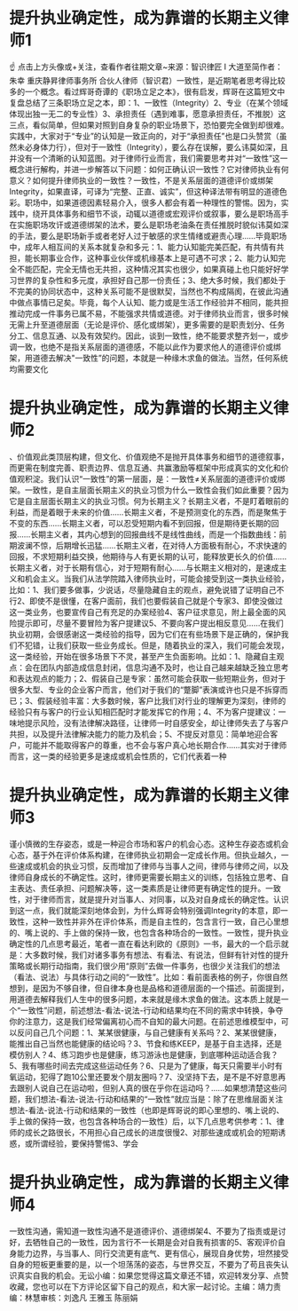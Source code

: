 # 提升执业确定性，成为靠谱的长期主义律师1

☝ 点击上方头像或+关注，查看作者往期文章~来源：智识律匠 I 大道至简作者：朱幸 重庆静昇律师事务所 合伙人律师（智识君）一致性，是近期笔者思考得比较多的一个概念。看过辉哥奇谭的《职场立足之本》，很有启发，辉哥在这篇短文中复盘总结了三条职场立足之本，即：1、一致性（Integrity）2、专业（在某个领域体现出独一无二的专业性）3、承担责任（遇到难事，愿意承担责任，不推脱）这三点，看似简单，但如果对照到自身复杂的职业场景下，恐怕要完全做到却很难。实践中，大家对于“专业”的认知是一致正向的，对于“承担责任”也是口头赞赏（虽然未必身体力行），但对于一致性（Integrity），要么存在误解，要么讳莫如深，且并没有一个清晰的认知蓝图。对于律师行业而言，我们需要思考并对“一致性”这一概念进行解构，并进一步解答以下问题：如何正确认识一致性？它对律师执业有何意义？如何提升律师执业的一致性？一致性，不是关系层面的道德评价或绑架Integrity，如果直译，可译为“完整、正直、诚实”，但这种译法带有明显的道德色彩。职场中，如果道德因素轻易介入，很多人都会有着一种理性的警惕。因为，实践中，绕开具体事务和细节不谈，动辄以道德或宏观评价或叙事，要么是职场高手在实施职场攻讦或道德绑架的法术，要么是职场老油条在责任推脱时貌似讳莫如深的手法，要么是职场新手或者老好人过于敏感的求生情绪或避责心理……毕竟职场中，成年人相互间的关系本就复杂和多元：1、能力认知能完美匹配，有共情有共担，能长期事业合作，这种事业伙伴或机缘基本上是可遇不可求；2、能力认知完全不能匹配，完全无情也无共担，这种情况其实也很少，如果真碰上也只能好好学习世界的复杂性和多元度，承担好自己那一份责任；3、绝大多时候，我们都处于不完美的协同状态中，这种关系可能不是很默契，当然也不构成隔阂，在彼此沟通中做点事情已足矣。毕竟，每个人认知、能力或是生活工作经验并不相同，能共担推动完成一件事务已属不易，不能强求共情或道德。对于律师执业而言，很多时候无需上升至道德层面（无论是评价、感化或绑架），更多需要的是职责划分、任务分工、信息互通、以及有效契约。因此，谈到一致性，绝不能要求整齐划一，或步调一致，也绝不是指关系层面的道德感，不能以此作为要求他人的道德评价或绑架，用道德去解决"一致性”的问题，本就是一种缘木求鱼的做法。当然，任何系统均需要文化

# 提升执业确定性，成为靠谱的长期主义律师2

、价值观此类顶层构建，但文化、价值观绝不是抛开具体事务和细节的道德叙事，而更需在制度完善、职责边界、信息互通、共赢激励等框架中形成真实的文化和价值观积淀。我们认识“一致性”的第一层面，是：一致性≠关系层面的道德评价或绑架。一致性，是自主层面长期主义的执业习惯为什么一致性会我们如此重要？因为它是自主层面长期主义的执业习惯。何为长期主义？长期主义者，不是盯着眼前的利益，而是着眼于未来的价值……长期主义者，不是预测变化的东西，而是聚焦于不变的东西……长期主义者，可以忍受短期内看不到回报，但是期待更长期的回报……长期主义者，其内心想到的回报曲线不是线性曲线，而是一个指数曲线：前期波澜不惊，后期增长迅猛……长期主义者，在对待人方面极有耐心，不求快速的回报，不求短期利益交换，他期待与人有更长期的认可，能释放更长久的价值……长期主义者，对于长期有信心，对于短期有耐心……与长期主义相对的，是速成主义和机会主义。当我们从法学院踏入律师执业时，可能会接受到这一类执业经验，比如：1、我们要多做事，少说话，尽量隐藏自主的观点，避免说错了证明自己不行2、即使不是很懂，在客户面前，我们也要假装自己就是个专家3、即使没做过这一类业务，也要宣传自己有充足的办案经验4、客户征求意见，附上最全面的风险提示即可，尽量不要冒险为客户提建议5、不要向客户提出相反意见……在我们执业初期，会很感谢这一类经验的指导，因为它们在有些场景下是正确的，保护我们不犯错，让我们获取一些业务成长。但是，随着执业的深入，我们可能会发现，这一类经验，开始在很多场景下不灵，甚至产生负面影响。比如：1、隐藏自主观点：会在团队内部造成信息封闭，信息沟通不及时，也让自己越来越缺乏独立思考和表达观点的能力；2、假装自己是专家：虽然可能会获取一些短期业务，但对于很多大型、专业的企业客户而言，他们对于我们的“蹩脚”表演或许也只是不拆穿而已；3、假装经验丰富：大多数时候，客户比我们对行业的理解更为深刻，律师的经验只有与客户的行业认知相匹配时才能发挥它的作用；4、不为客户提建议：一味地提示风险，没有法律解决路径，让律师一时自感安全，却让律师失去了与客户共担，以及提升法律解决能力的能力及机会；5、不提反对意见：简单地迎合客户，可能并不能取得客户的尊重，也不会与客户真心地长期合作……其实对于律师而言，这一类的经验更多是速成或机会性质的，它们代表着一种

# 提升执业确定性，成为靠谱的长期主义律师3

谨小慎微的生存姿态，或是一种迎合市场和客户的机会心态。这种生存姿态或机会心态，基于外在评价体系构建，在律师执业初期会一定成长作用。但执业越久，一些速成或机会的执业习惯，反而增加了律师与当事人之间，律师与律师之间，以及律师自身成长的不确定性。这时，律师更需要长期主义的训练，包括独立思考、自主表达、责任承担、问题解决等，这一类素质是让律师更有确定性的提升。一致性，对于律师而言，就是提升对当事人、对同事，以及对自身成长的确定性。认识到这一点，我们就能深刻地体会到，为什么辉哥会特别强调Integrity的本意，即一致性，这种一致性并非外在评价体系，而是自主性的，包含言行一致，自己心里想的、嘴上说的、手上做的保持一致，也包含各种场合的一致性。一致性，提升执业确定性的几点思考最近，笔者一直在看达利欧的《原则》一书，最大的一个启示就是：大多数时候，我们对诸多事务有想法、有看法、有说法，但鲜有针对性的提升策略或长期行动指南，我们很少用“原则”去做一件事务，也很少关注我们的想法（看法、说法）与具体行动之间的“一致性”。比如：看前面表格的例子，你很自然想到，是因为不够自律，但自律本身也是品格和道德层面的一个描述。前面提到，用道德去解释我们人生中的很多问题，本来就是缘木求鱼的做法。这本质上就是一个“一致性”问题，前述想法-看法-说法-行动和结果均在不同的需求中转换，争夺你的注意力，这是我们经常偏离初心而不自知的最大问题。在前述思维模型中，可以反问自己几个问题：1、某某很健康，与自己健康有关系吗？2、某某很健康，能推出自己当然也能健康的结论吗？3、节食和练KEEP，是基于自主选择，还是模仿别人？4、练习跑步也是健康，练习游泳也是健康，到底哪种运动适合我？5、我有哪些时间去完成这些运动任务？6、只是为了健康，每天只需要半小时有氧运动，犯得了跑10公里还要发个朋友圈吗？7、没坚持下去，是不是不好意思再去跟别人说自己在运动啦，但别人真的很在乎你在运动吗？……如果想清楚这些问题，我们想法-看法-说法-行动和结果的“一致性”就应当是：除了在思维层面关注想法-看法-说法-行动和结果的一致性（也即是辉哥说的即心里想的、嘴上说的、手上做的保持一致，也包含各种场合的一致性）后，以下几点思考供参考：1、律师的成长之路很长，不用担心自己成长的进度很慢2、对那些速成或机会的短期诱惑，或所谓经验，要保持警惕3、学会

# 提升执业确定性，成为靠谱的长期主义律师4

一致性沟通，需知道一致性沟通不是道德评价、道德绑架4、不要为了指责或是讨好，去牺牲自己的一致性，因为言行不一长期是会对自我有损害的5、客观评价自身能力边界，与当事人、同行交流更有底气、更有信心，展现自身优势，坦然接受自身的短板更重要的是，以一个坦荡荡的姿态，与世界交互，不要为了苟且丧失认识真实自我的机会。无讼小编：如果您觉得这篇文章还不错，欢迎转发分享、点赞收藏，您也可以在下方评论区留下自己的观点，和大家一起讨论。主编：靖力责编：林慧审核：刘逸凡 王雅玉 陈丽娟

